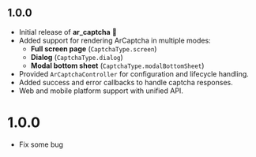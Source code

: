 ## 1.0.0

- Initial release of **ar_captcha** 🎉
- Added support for rendering ArCaptcha in multiple modes:
    - **Full screen page** (`CaptchaType.screen`)
    - **Dialog** (`CaptchaType.dialog`)
    - **Modal bottom sheet** (`CaptchaType.modalBottomSheet`)
- Provided `ArCaptchaController` for configuration and lifecycle handling.
- Added success and error callbacks to handle captcha responses.
- Web and mobile platform support with unified API.

# 1.0.0
- Fix some bug